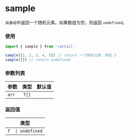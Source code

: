 # sample

从`数组`中返回一个随机元素。如果数组为空，则返回 `undefined`。

### 使用

```ts
import { sample } from 'rattail'

sample([1, 2, 3, 4, 5]) // return 一个随机元素，例如 3
sample([]) // return undefined
```

### 参数列表

| 参数  | 类型  | 默认值 |
| ----- | :---: | -----: |
| `arr` | `T[]` |        |

### 返回值

|       类型        |
| :---------------: |
| `T  \| undefined` |
